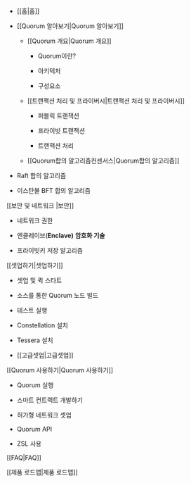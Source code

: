   - \[\[홈|홈\]\]

  - \[\[Quorum 알아보기|Quorum 알아보기\]\]
    
      - \[\[Quorum 개요|Quorum 개요\]\]
        
          - Quorum이란?
        
          - 아키텍처
        
          - 구성요소
    
      - \[\[트랜잭션 처리 및 프라이버시|트랜잭션 처리 및 프라이버시\]\]
        
          - 퍼블릭 트랜잭션
        
          - 프라이빗 트랜잭션
        
          - 트랜잭션 처리
    
      - \[\[Quorum합의 알고리즘컨센서스|Quorum합의 알고리즘\]\]

<!-- end list -->

  - Raft 합의 알고리즘

<!-- end list -->

  - 이스탄불 BFT 합의 알고리즘

\[\[보안 및 네트워크 |보안\]\]

  -  네트워크 권한

  - 엔클레이브(**Enclave)** **암호화 기술**

<!-- end list -->

  - 프라이빗키 저장 알고리즘 

\[\[셋업하기|셋업하기\]\]

  - 셋업 및 퀵 스타트 

  - 소스를 통한 Quorum 노드 빌드

  - 테스트 실행

<!-- end list -->

  - Constellation 설치

<!-- end list -->

  - Tessera 설치

  - \[\[고급셋업|고급셋업\]\]

\[\[Quorum 사용하기|Quorum 사용하기\]\]

  - Quorum 실행

<!-- end list -->

  - 스마트 컨트랙트 개발하기

  - 허가형 네트워크 셋업

  - Quorum API

  - ZSL 사용

\[\[FAQ|FAQ\]\]

\[\[제품 로드맵|제품 로드맵\]\]

